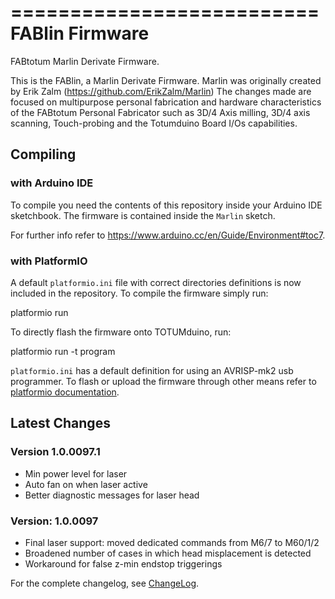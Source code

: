 ==========================
FABlin Firmware
==========================
FABtotum Marlin Derivate Firmware.

This is the FABlin, a Marlin Derivate Firmware. Marlin was originally 
created by Erik Zalm (https://github.com/ErikZalm/Marlin) The changes 
made are focused on multipurpose personal fabrication and hardware 
characteristics of the FABtotum Personal Fabricator such as 3D/4 Axis 
milling, 3D/4 axis scanning, Touch-probing and the Totumduino Board 
I/Os capabilities.


Compiling
---------

### with Arduino IDE

To compile you need the contents of this repository inside your Arduino 
IDE sketchbook. The firmware is contained inside the `Marlin` sketch.

For further info refer to https://www.arduino.cc/en/Guide/Environment#toc7.


### with PlatformIO

A default `platformio.ini` file with correct directories definitions is 
now included in the repository. To compile the firmware simply run:

  platformio run

To directly flash the firmware onto TOTUMduino, run:

  platformio run -t program

`platformio.ini` has a default definition for using an AVRISP-mk2 usb
programmer. To flash or upload the firmware through other means refer
to [platformio
documentation](http://docs.platformio.org/en/stable/userguide/cmd_run.html).


Latest Changes
--------------

### Version 1.0.0097.1
- Min power level for laser
- Auto fan on when laser active
- Better diagnostic messages for laser head

### Version: 1.0.0097
- Final laser support: moved dedicated commands from M6/7 to M60/1/2
- Broadened number of cases in which head misplacement is detected
- Workaround for false z-min endstop triggerings

For the complete changelog, see [ChangeLog](ChangeLog.txt).
